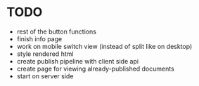 # TODO

- rest of the button functions
- finish info page
- work on mobile switch view (instead of split like on desktop)
- style rendered html
- create publish pipeline with client side api
- create page for viewing already-published documents
- start on server side